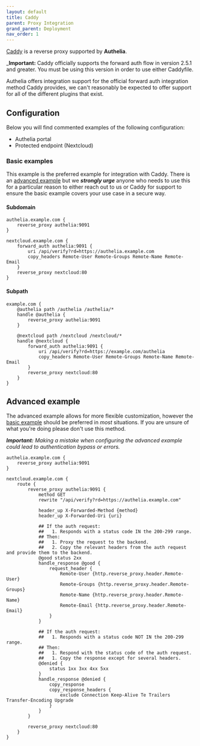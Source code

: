 ```yaml
---
layout: default
title: Caddy
parent: Proxy Integration
grand_parent: Deployment
nav_order: 1
---
```


[Caddy] is a reverse proxy supported by **Authelia**. 

_**Important:** Caddy officially supports the forward auth flow in version 2.5.1 and greater. You must be using this 
version in order to use either Caddyfile.

Authelia offers integration support for the official forward auth integration method Caddy provides, we
can't reasonably be expected to offer support for all of the different plugins that exist.

## Configuration

Below you will find commented examples of the following configuration:

* Authelia portal
* Protected endpoint (Nextcloud)

### Basic examples

This example is the preferred example for integration with Caddy. There is an [advanced example](#advanced-example) but
we _**strongly urge**_ anyone who needs to use this for a particular reason to either reach out to us or Caddy for support
to ensure the basic example covers your use case in a secure way.


#### Subdomain

```Caddyfile
authelia.example.com {
	reverse_proxy authelia:9091
}

nextcloud.example.com {
	forward_auth authelia:9091 {
		uri /api/verify?rd=https://authelia.example.com
		copy_headers Remote-User Remote-Groups Remote-Name Remote-Email
	}
	reverse_proxy nextcloud:80
}
```

#### Subpath

```Caddyfile
example.com {
	@authelia path /authelia /authelia/*
	handle @authelia {
		reverse_proxy authelia:9091
	}
	
	@nextcloud path /nextcloud /nextcloud/*
	handle @nextcloud {
		forward_auth authelia:9091 {
			uri /api/verify?rd=https://example.com/authelia
			copy_headers Remote-User Remote-Groups Remote-Name Remote-Email
		}
		reverse_proxy nextcloud:80
	}
}
```

## Advanced example

The advanced example allows for more flexible customization, however the [basic example](#basic-example) should be
preferred in _most_ situations. If you are unsure of what you're doing please don't use this method.

_**Important:** Making a mistake when configuring the advanced example could lead to authentication bypass or errors._

```Caddyfile
authelia.example.com {
	reverse_proxy authelia:9091
}

nextcloud.example.com {
	route {
		reverse_proxy authelia:9091 {
			method GET
			rewrite "/api/verify?rd=https://authelia.example.com"

			header_up X-Forwarded-Method {method}
			header_up X-Forwarded-Uri {uri}

			## If the auth request:
			##   1. Responds with a status code IN the 200-299 range.
			## Then:
			##   1. Proxy the request to the backend.
			##   2. Copy the relevant headers from the auth request and provide them to the backend.
			@good status 2xx
			handle_response @good {
				request_header {
					Remote-User {http.reverse_proxy.header.Remote-User}
					Remote-Groups {http.reverse_proxy.header.Remote-Groups}
					Remote-Name {http.reverse_proxy.header.Remote-Name}
					Remote-Email {http.reverse_proxy.header.Remote-Email}
				}
			}

			## If the auth request:
			##   1. Responds with a status code NOT IN the 200-299 range.
			## Then:
			##   1. Respond with the status code of the auth request.
			##   1. Copy the response except for several headers.
			@denied {
				status 1xx 3xx 4xx 5xx
			}
			handle_response @denied {
				copy_response
				copy_response_headers {
					exclude Connection Keep-Alive Te Trailers Transfer-Encoding Upgrade
				}
			}
		}

		reverse_proxy nextcloud:80
	}
}
```


[Caddy]: https://caddyserver.com
